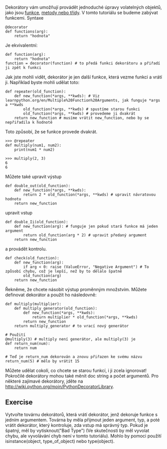 Dekorátory vám umožňují provádět jednoduché úpravy volatelných objektů, jako jsou [funkce](http://www.learnpython.org/en/Functions ""), [metody nebo třídy](http://www.learnpython.org/en/Classes%20and%20Objects ""). V tomto tutoriálu se budeme zabývat funkcemi. Syntaxe

    @decorator
    def functions(arg):
        return "hodnota"

Je ekvivalentní:

    def function(arg):
        return "hodnota"
    function = decorator(function) # to předá funkci dekorátoru a přiřadí ji zpět k funkci

Jak jste mohli vidět, dekorátor je jen další funkce, která vezme funkci a vrátí ji. Například byste mohli udělat toto:

    def repeater(old_function):
        def new_function(*args, **kwds): # Viz learnpython.org/en/Multiple%20Function%20Arguments, jak funguje *args a **kwds
            old_function(*args, **kwds) # spustíme starou funkci
            old_function(*args, **kwds) # provedeme ji dvakrát
        return new_function # musíme vrátit new_function, nebo by se nepřiřadila k hodnotě

Toto způsobí, že se funkce provede dvakrát.

    >>> @repeater
    def multiply(num1, num2):
        print(num1 * num2)

    >>> multiply(2, 3)
    6
    6

Můžete také upravit výstup

    def double_out(old_function):
        def new_function(*args, **kwds):
            return 2 * old_function(*args, **kwds) # upravit návratovou hodnotu
        return new_function

upravit vstup

    def double_Ii(old_function):
        def new_function(arg): # funguje jen pokud stará funkce má jeden argument
            return old_function(arg * 2) # upravit předaný argument
        return new_function

a provádět kontrolu.

    def check(old_function):
        def new_function(arg):
            if arg < 0: raise (ValueError, "Negative Argument") # To způsobí chybu, což je lepší, než by to dělalo špatně
            old_function(arg)
        return new_function

Řekněme, že chcete násobit výstup proměnným množstvím. Můžete definovat dekorátor a použít ho následovně: 

    def multiply(multiplier):
        def multiply_generator(old_function):
            def new_function(*args, **kwds):
                return multiplier * old_function(*args, **kwds)
            return new_function
        return multiply_generator # to vrací nový generátor
    
    # Použití
    @multiply(3) # multiply není generátor, ale multiply(3) je
    def return_num(num):
        return num
        
    # Teď je return_num dekorován a znovu přiřazen ke svému názvu
    return_num(5) # mělo by vrátit 15

Můžete udělat cokoli, co chcete se starou funkcí, i ji zcela ignorovat! Pokročilé dekorátory mohou také měnit doc string a počet argumentů.
Pro některé zajímavé dekorátory, jděte na <http://wiki.python.org/moin/PythonDecoratorLibrary>.

Exercise
--------
Vytvořte továrnu dekorátorů, která vrátí dekorátor, jenž dekoruje funkce s jedním argumentem. Továrna by měla přijmout jeden argument, typ, a poté vrátit dekorátor, který kontroluje, zda vstup má správný typ. Pokud je špatný, měl by vytisknout("Bad Type") (Ve skutečnosti by měl vyvolat chybu, ale vyvolávání chyb není v tomto tutoriálu). Mohlo by pomoci použití isinstance(object, type_of_object) nebo type(object).